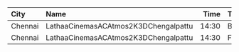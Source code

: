 | City    | Name                                 |  Time | Type  | Price | Capacity | Booked |
| :------ | :----------------------------------- | ----: | :---- | ----: | -------: | -----: |
| Chennai | LathaaCinemasACAtmos2K3DChengalpattu | 14:30 | Boxa  |  150₹ |       45 |     45 |
| Chennai | LathaaCinemasACAtmos2K3DChengalpattu | 14:30 | First |  120₹ |      381 |     85 |